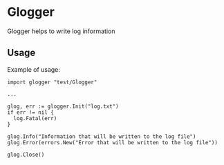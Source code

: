 # Glogger
Glogger helps to write log information

## Usage
Example of usage:
```
import glogger "test/Glogger"

...

glog, err := glogger.Init("log.txt") 
if err != nil { 
  log.Fatal(err)
}

glog.Info("Information that will be written to the log file")
glog.Error(errors.New("Error that will be written to the log file"))
	
glog.Close()
```
